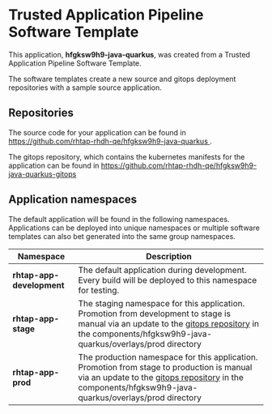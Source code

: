 # Trusted Application Pipeline Software Template

This application, **hfgksw9h9-java-quarkus**, was created from a Trusted Application Pipeline Software Template.

The software templates create a new source and gitops deployment repositories with a sample source application. 

## Repositories

The source code for your application can be found in [https://github.com/rhtap-rhdh-qe/hfgksw9h9-java-quarkus ](https://github.com/rhtap-rhdh-qe/hfgksw9h9-java-quarkus ).
 
The gitops repository, which contains the kubernetes manifests for the application can be found in 
[https://github.com/rhtap-rhdh-qe/hfgksw9h9-java-quarkus-gitops ](https://github.com/rhtap-rhdh-qe/hfgksw9h9-java-quarkus-gitops ) 

## Application namespaces 

The default application will be found in the following namespaces. Applications can be deployed into unique namespaces or multiple software templates can also bet generated into the same group namespaces.  

|  Namespace   |  Description   |  
| -------- | -------- |   
| **rhtap-app-development** | The default application during development. Every build will be deployed to this namespace for testing. | 
| **rhtap-app-stage** | The staging namespace for this application. Promotion from development to stage is manual via an update to the [gitops repository](https://github.com/rhtap-rhdh-qe/hfgksw9h9-java-quarkus-gitops ) in the components/hfgksw9h9-java-quarkus/overlays/prod directory |  
| **rhtap-app-prod** | The production namespace for this application. Promotion from stage to production is manual via an update to the [gitops repository](https://github.com/rhtap-rhdh-qe/hfgksw9h9-java-quarkus-gitops ) in the components/hfgksw9h9-java-quarkus/overlays/prod directory | 